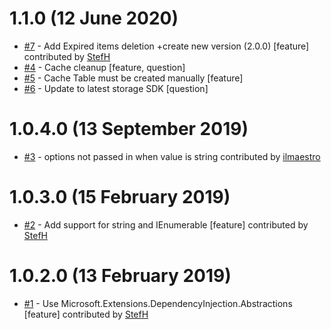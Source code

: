 # 1.1.0 (12 June 2020)
- [#7](https://github.com/StefH/DistributedCache.AzureTableStorage/pull/7) - Add Expired items deletion +create new version (2.0.0) [feature] contributed by [StefH](https://github.com/StefH)
- [#4](https://github.com/StefH/DistributedCache.AzureTableStorage/issues/4) - Cache cleanup [feature, question]
- [#5](https://github.com/StefH/DistributedCache.AzureTableStorage/issues/5) - Cache Table must be created manually [feature]
- [#6](https://github.com/StefH/DistributedCache.AzureTableStorage/issues/6) - Update to latest storage SDK [question]

# 1.0.4.0 (13 September 2019)
- [#3](https://github.com/StefH/DistributedCache.AzureTableStorage/pull/3) - options not passed in when value is string contributed by [ilmaestro](https://github.com/ilmaestro)

# 1.0.3.0 (15 February 2019)
- [#2](https://github.com/StefH/DistributedCache.AzureTableStorage/pull/2) - Add support for string and IEnumerable [feature] contributed by [StefH](https://github.com/StefH)

# 1.0.2.0 (13 February 2019)
- [#1](https://github.com/StefH/DistributedCache.AzureTableStorage/pull/1) - Use Microsoft.Extensions.DependencyInjection.Abstractions [feature] contributed by [StefH](https://github.com/StefH)

